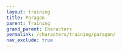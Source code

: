 ```yaml
---
layout: training
title: Paragon
parent: Training
grand_parent: Characters
permalink: /characters/training/paragon/
nav_exclude: true
---
```


